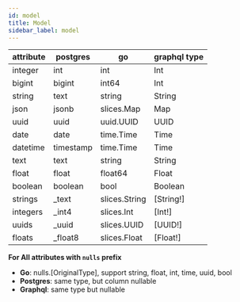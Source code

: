 ```yaml
---
id: model
title: Model
sidebar_label: model
---
```


| attribute | postgres  | go            | graphql type |
| --------- | --------- | ------------- | ------------ |
| integer   | int       | int           | Int          |
| bigint    | bigint    | int64         | Int          |
| string    | text      | string        | String       |
| json      | jsonb     | slices.Map    | Map          |
| uuid      | uuid      | uuid.UUID     | UUID         |
| date      | date      | time.Time     | Time         |
| datetime  | timestamp | time.Time     | Time         |
| text      | text      | string        | String       |
| float     | float     | float64       | Float        |
| boolean   | boolean   | bool          | Boolean      |
| strings   | \_text    | slices.String | [String!]    |
| integers  | \_int4    | slices.Int    | [Int!]       |
| uuids     | \_uuid    | slices.UUID   | [UUID!]      |
| floats    | \_float8  | slices.Float  | [Float!]     |

**For All attributes with `nulls` prefix**

- **Go**: nulls.[OriginalType], support string, float, int, time, uuid, bool
- **Postgres**: same type, but column nullable
- **Graphql**: same type but nullable
